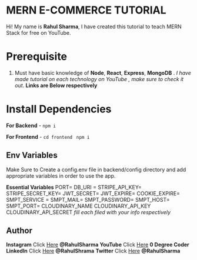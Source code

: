 # MERN E-COMMERCE TUTORIAL

Hi! My name is **Rahul Sharma**, I have created this tutorial to teach MERN Stack for free on YouTube.

# Prerequisite

1.  Must have basic knowledge of **Node**, **React**, **Express**, **MongoDB** . _I have made tutorial on each technology on YouTube , make sure to check it out_. **Links are Below respectively**

# Install Dependencies

**For Backend** - `npm i`

**For Frontend** - `cd frontend` ` npm i`

## Env Variables

Make Sure to Create a config.env file in backend/config directory and add appropriate variables in order to use the app.

**Essential Variables**
PORT=
DB_URI =
STRIPE_API_KEY=
STRIPE_SECRET_KEY=
JWT_SECRET=
JWT_EXPIRE=
COOKIE_EXPIRE=
SMPT_SERVICE =
SMPT_MAIL=
SMPT_PASSWORD=
SMPT_HOST=
SMPT_PORT=
CLOUDINARY_NAME
CLOUDINARY_API_KEY
CLOUDINARY_API_SECRET
_fill each filed with your info respectively_

## Author

**Instagram** Click [Here](https://www.instagram.com/rayhulshmra) **@RahulSharma**
**YouTube** Click [Here](https://www.youtube.com/channel/rayhulshrma/) **0 Degree Coder**
**LinkedIn** Click [Here](https://in.linkedin.com/in/rayhulshrma) **@RahulShrama**
**Twitter** Click [Here](https://twitter.com/rayhulshrma) **@RahulSharma**